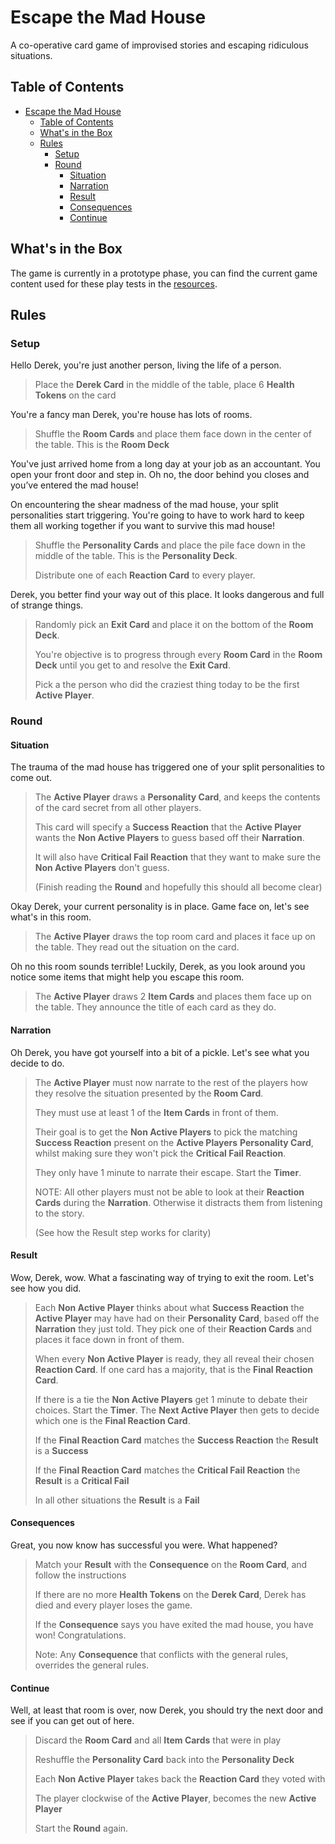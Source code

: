 # Escape the Mad House

A co-operative card game of improvised stories and escaping ridiculous situations.

## Table of Contents

- [Escape the Mad House](#escape-the-mad-house)
  - [Table of Contents](#table-of-contents)
  - [What's in the Box](#whats-in-the-box)
  - [Rules](#rules)
    - [Setup](#setup)
    - [Round](#round)
      - [Situation](#situation)
      - [Narration](#narration)
      - [Result](#result)
      - [Consequences](#consequences)
      - [Continue](#continue)

## What's in the Box

The game is currently in a prototype phase, you can find the current game content used for these
play tests in the [resources](RESOURCES.md).

## Rules

### Setup

Hello Derek, you're just another person, living the life of a person.

> Place the **Derek Card** in the middle of the table, place 6 **Health Tokens** on the card

You're a fancy man Derek, you're house has lots of rooms.

> Shuffle the **Room Cards** and place them face down in the center of the table. This is the **Room Deck**

You've just arrived home from a long day at your job as an accountant. You open your front door and step in. Oh no, the door behind you closes and you’ve entered the mad house!

On encountering the shear madness of the mad house, your split personalities start triggering. You're going to have to work hard to keep them all working together if you want to survive this mad house!

> Shuffle the **Personality Cards** and place the pile face down in the middle of the table. This is the **Personality Deck**.
>
> Distribute one of each **Reaction Card** to every player.

Derek, you better find your way out of this place. It looks dangerous and full of strange things.

> Randomly pick an **Exit Card** and place it on the bottom of the **Room Deck**.
>
> You're objective is to progress through every **Room Card** in the **Room Deck** until you get to and resolve the **Exit Card**.
>
> Pick a the person who did the craziest thing today to be the first **Active Player**.

### Round

#### Situation

The trauma of the mad house has triggered one of your split personalities to come out.

> The **Active Player** draws a **Personality Card**, and keeps the contents of the card secret from all other players.
>
> This card will specify a **Success Reaction** that the **Active Player** wants the **Non Active Players** to guess based off their **Narration**.
>
> It will also have **Critical Fail Reaction** that they want to make sure the **Non Active Players** don't guess.
>
> (Finish reading the **Round** and hopefully this should all become clear)

Okay Derek, your current personality is in place. Game face on, let's see what's in this room.

> The **Active Player** draws the top room card and places it face up on the table. They read out the situation on the card.

Oh no this room sounds terrible! Luckily, Derek, as you look around you notice some items that might help you escape this room.

> The **Active Player** draws 2 **Item Cards** and places them face up on the table. They announce the title of each card as they do.

#### Narration

Oh Derek, you have got yourself into a bit of a pickle. Let's see what you decide to do.

> The **Active Player** must now narrate to the rest of the players how they resolve the situation presented by the **Room Card**.
>
> They must use at least 1 of the **Item Cards** in front of them.
>
> Their goal is to get the **Non Active Players** to pick the matching **Success Reaction** present on the **Active Players** **Personality Card**, whilst making sure they won't pick the **Critical Fail Reaction**.
>
> They only have 1 minute to narrate their escape. Start the **Timer**.
>
> NOTE: All other players must not be able to look at their **Reaction Cards** during the **Narration**. Otherwise it distracts them from listening to the story.
>
> (See how the Result step works for clarity)

#### Result

Wow, Derek, wow. What a fascinating way of trying to exit the room. Let's see how you did.

> Each **Non Active Player** thinks about what **Success Reaction** the **Active Player** may have had on their **Personality Card**, based off the **Narration** they just told. They pick one of their **Reaction Cards** and places it face down in front of them.
>
> When every **Non Active Player** is ready, they all reveal their chosen **Reaction Card**. If one card has a majority, that is the **Final Reaction Card**.
>
> If there is a tie the **Non Active Players** get 1 minute to debate their choices. Start the **Timer**. The **Next Active Player** then gets to decide which one is the **Final Reaction Card**.
>
> If the **Final Reaction Card** matches the **Success Reaction** the **Result** is a **Success**
>
> If the **Final Reaction Card** matches the **Critical Fail Reaction** the **Result** is a **Critical Fail**
>
> In all other situations the **Result** is a **Fail**

#### Consequences

Great, you now know has successful you were. What happened?

> Match your **Result** with the **Consequence** on the **Room Card**, and follow the instructions
>
> If there are no more **Health Tokens** on the **Derek Card**, Derek has died and every player loses the game.
>
> If the **Consequence** says you have exited the mad house, you have won! Congratulations.
>
> Note: Any **Consequence** that conflicts with the general rules, overrides the general rules.

#### Continue

Well, at least that room is over, now Derek, you should try the next door and see if you can get out of here.

> Discard the **Room Card** and all **Item Cards** that were in play
>
> Reshuffle the **Personality Card** back into the **Personality Deck**
>
> Each **Non Active Player** takes back the **Reaction Card** they voted with
>
> The player clockwise of the **Active Player**, becomes the new **Active Player**
>
> Start the **Round** again.
